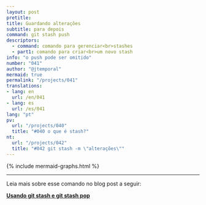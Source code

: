 ```yaml
---
layout: post
pretitle:
title: Guardando alterações
subtitle: para depois
command: git stash push
descriptors:
  - command: comando para gerenciar<br>stashes
  - part1: comando para criar<br>um novo stash
info: "o push pode ser omitido"
number: "041"
author: "@jtemporal"
mermaid: true
permalink: "/projects/041"
translations:
- lang: en
  url: /en/041
- lang: es
  url: /es/041
lang: "pt"
pv:
  url: "/projects/040"
  title: "#040 o que é stash?"
nt:
  url: "/projects/042"
  title: "#042 git stash -m \"alterações\""
---
```


{% include mermaid-graphs.html %}

---

Leia mais sobre esse comando no blog post a seguir:

<a href="https://jtemporal.com/usando-git-stash-e-git-stash-pop/">
  <strong>Usando git stash e git stash pop</strong>
</a>
